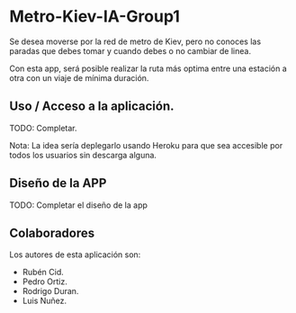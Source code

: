 # Metro-Kiev-IA-Group1
Se desea moverse por la red de metro de Kiev, pero no conoces las paradas que debes tomar y cuando debes o no cambiar de linea. 

Con esta app, será posible realizar la ruta más optima entre una estación a otra con un viaje de mínima duración.


## Uso / Acceso a la aplicación.

TODO: Completar.

Nota: La idea sería deplegarlo usando Heroku para que sea accesible por todos los usuarios sin descarga alguna.


## Diseño de la APP
TODO: Completar el diseño de la app


## Colaboradores
Los autores de esta aplicación son:
- Rubén Cid.
- Pedro Ortiz.
- Rodrigo Duran.
- Luis Nuñez.

